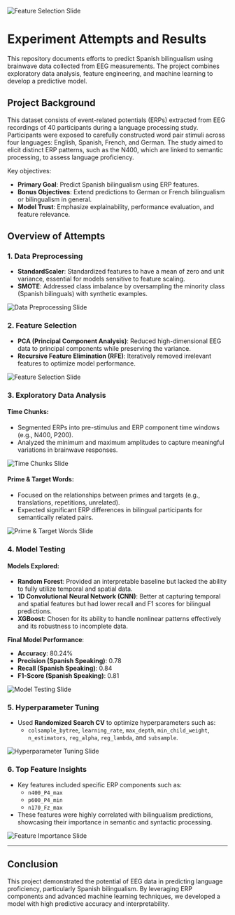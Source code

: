 ![Feature Selection Slide](images/Sandia%20Data%20Challenge%20-%20Team%204-1-1.jpg)

# Experiment Attempts and Results

This repository documents efforts to predict Spanish bilingualism using brainwave data collected from EEG measurements. The project combines exploratory data analysis, feature engineering, and machine learning to develop a predictive model. 

## Project Background
This dataset consists of event-related potentials (ERPs) extracted from EEG recordings of 40 participants during a language processing study. Participants were exposed to carefully constructed word pair stimuli across four languages: English, Spanish, French, and German. The study aimed to elicit distinct ERP patterns, such as the N400, which are linked to semantic processing, to assess language proficiency.

Key objectives:
- **Primary Goal**: Predict Spanish bilingualism using ERP features.
- **Bonus Objectives**: Extend predictions to German or French bilingualism or bilingualism in general.
- **Model Trust**: Emphasize explainability, performance evaluation, and feature relevance.

## Overview of Attempts

### 1. **Data Preprocessing**
- **StandardScaler**: Standardized features to have a mean of zero and unit variance, essential for models sensitive to feature scaling.
- **SMOTE**: Addressed class imbalance by oversampling the minority class (Spanish bilinguals) with synthetic examples.

![Data Preprocessing Slide](images/Sandia%20Data%20Challenge%20-%20Team%204-3-1.jpg)

### 2. **Feature Selection**
- **PCA (Principal Component Analysis)**: Reduced high-dimensional EEG data to principal components while preserving the variance.
- **Recursive Feature Elimination (RFE)**: Iteratively removed irrelevant features to optimize model performance.

![Feature Selection Slide](images/Sandia%20Data%20Challenge%20-%20Team%204-4-1.jpg)

### 3. **Exploratory Data Analysis**
#### **Time Chunks**:
- Segmented ERPs into pre-stimulus and ERP component time windows (e.g., N400, P200).
- Analyzed the minimum and maximum amplitudes to capture meaningful variations in brainwave responses.

![Time Chunks Slide](images/Sandia%20Data%20Challenge%20-%20Team%204-5-1.jpg)

#### **Prime & Target Words**:
- Focused on the relationships between primes and targets (e.g., translations, repetitions, unrelated).
- Expected significant ERP differences in bilingual participants for semantically related pairs.

![Prime & Target Words Slide](images/Sandia%20Data%20Challenge%20-%20Team%204-6-1.jpg)

### 4. **Model Testing**
#### Models Explored:
- **Random Forest**: Provided an interpretable baseline but lacked the ability to fully utilize temporal and spatial data.
- **1D Convolutional Neural Network (CNN)**: Better at capturing temporal and spatial features but had lower recall and F1 scores for bilingual predictions.
- **XGBoost**: Chosen for its ability to handle nonlinear patterns effectively and its robustness to incomplete data.

**Final Model Performance**:
- **Accuracy**: 80.24%
- **Precision (Spanish Speaking)**: 0.78
- **Recall (Spanish Speaking)**: 0.84
- **F1-Score (Spanish Speaking)**: 0.81

![Model Testing Slide](images/Sandia%20Data%20Challenge%20-%20Team%204-7-1.jpg)

### 5. **Hyperparameter Tuning**
- Used **Randomized Search CV** to optimize hyperparameters such as:
  - `colsample_bytree`, `learning_rate`, `max_depth`, `min_child_weight`, `n_estimators`, `reg_alpha`, `reg_lambda`, and `subsample`.

![Hyperparameter Tuning Slide](images/Sandia%20Data%20Challenge%20-%20Team%204-8-1.jpg)

### 6. **Top Feature Insights**
- Key features included specific ERP components such as:
  - `n400_P4_max`
  - `p600_P4_min`
  - `n170_Fz_max`
- These features were highly correlated with bilingualism predictions, showcasing their importance in semantic and syntactic processing.

![Feature Importance Slide](images/Sandia%20Data%20Challenge%20-%20Team%204-9-1.jpg)

---

## Conclusion
This project demonstrated the potential of EEG data in predicting language proficiency, particularly Spanish bilingualism. By leveraging ERP components and advanced machine learning techniques, we developed a model with high predictive accuracy and interpretability.
